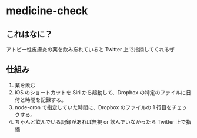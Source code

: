 # medicine-check

## これはなに？

アトピー性皮膚炎の薬を飲み忘れていると Twitter 上で指摘してくれるぜ

## 仕組み

1. 薬を飲む
2. iOS のショートカットを Siri から起動して、Dropbox の特定のファイルに日付と時間を記録する。
3. node-cron で指定していた時間に、Dropbox のファイルの 1 行目をチェックする。
4. ちゃんと飲んでいる記録があれば無視 or 飲んでいなかったら Twitter 上で指摘
